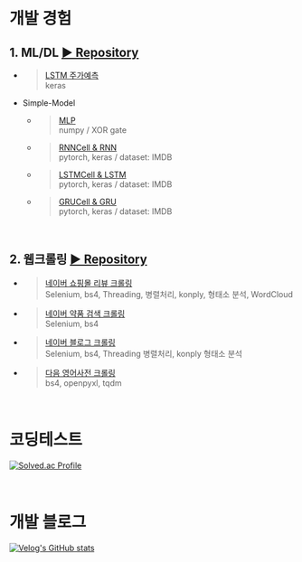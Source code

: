 # 개발 경험

## 1. ML/DL  [▶ Repository](https://github.com/Xenrose/my_project)
   * > [LSTM 주가예측](https://github.com/Xenrose/my_project/tree/main/LSTM_stock_price_prediction/keras)  
     > keras
     
   *  Simple-Model  
      * > [MLP](https://github.com/Xenrose/my_project/tree/main/Simple-model/MLP_XOR)  
        > numpy / XOR gate
      * > [RNNCell & RNN](https://github.com/Xenrose/my_project/tree/main/Simple-model/RNN)  
        > pytorch, keras / dataset: IMDB
      * > [LSTMCell & LSTM](https://github.com/Xenrose/my_project/blob/main/Simple-model/LSTM)  
        > pytorch, keras / dataset: IMDB
      * > [GRUCell & GRU](https://github.com/Xenrose/my_project/blob/main/Simple-model/GRU)  
        > pytorch, keras / dataset: IMDB
<br>

## 2. 웹크롤링 [▶ Repository](https://github.com/Xenrose/web-crawling)
   * > [네이버 쇼핑몰 리뷰 크롤링](https://github.com/Xenrose/web-crawling/tree/main/naver_shopping_review)  
     > Selenium, bs4, Threading, 병렬처리, konply, 형태소 분석, WordCloud
   * >[네이버 약품 검색 크롤링](https://github.com/Xenrose/web-crawling/tree/main/naver_pill_crawling)  
     > Selenium, bs4
   * >[네이버 블로그 크롤링](https://github.com/Xenrose/web-crawling/tree/main/naver_blog_crawler)  
     > Selenium, bs4, Threading 병렬처리, konply 형태소 분석
   * >[다음 영어사전 크롤링](https://github.com/Xenrose/web-crawling/tree/main/phonetic_alphabet)  
     > bs4, openpyxl, tqdm

<br>





# 코딩테스트
[![Solved.ac Profile](http://mazassumnida.wtf/api/v2/generate_badge?boj=penrose)](https://solved.ac/penrose/)

<br>

# 개발 블로그
[![Velog's GitHub stats](https://velog-readme-stats.vercel.app/api?name=xenrose)](https://velog.io/@xenrose)

